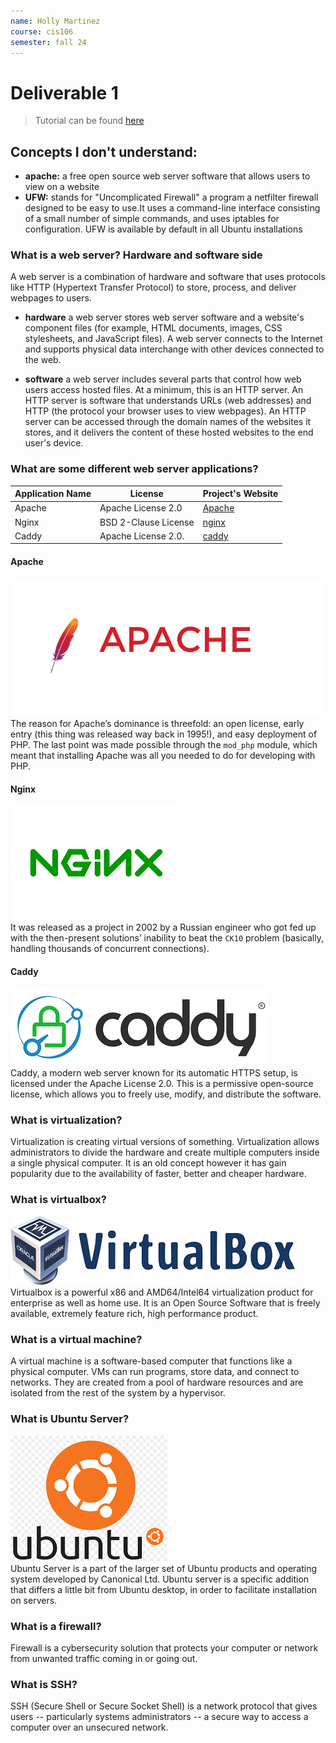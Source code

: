 ```yaml
--- 
name: Holly Martinez 
course: cis106 
semester: fall 24 
--- 
```

# Deliverable 1 

> Tutorial can be found [here](https://www.digitalocean.com/community/tutorials/how-to-install-the-apache-web-server-on-ubuntu-22-04)


## Concepts I don't understand:

* **apache:** a free open source web server software that allows users to view on a website
* **UFW:** stands for "Uncomplicated Firewall" a program a netfilter firewall designed to be easy to use.It uses a command-line interface consisting of a small number of simple commands, and uses iptables for configuration. UFW is available by default in all Ubuntu installations 


### What is a web server? Hardware and software side
 A web server is a combination of hardware and software that uses protocols like HTTP (Hypertext Transfer Protocol) to store, process, and deliver webpages to users.
   * **hardware** a web server stores web server software and a website's component files (for example, HTML documents, images, CSS stylesheets, and JavaScript files). A web server connects to the Internet and supports physical data interchange with other devices connected to the web. 

   * **software** a web server includes several parts that control how web users access hosted files. At a minimum, this is an HTTP server. An HTTP server is software that understands URLs (web addresses) and HTTP (the protocol your browser uses to view webpages). An HTTP server can be accessed through the domain names of the websites it stores, and it delivers the content of these hosted websites to the end user's device. 
### What are some different web server applications?
| Application Name | License              | Project's Website |
| -----------------|----------------------|-----------------------------------|
| Apache           | Apache License 2.0   |[Apache](https://httpd.apache.org/)
| Nginx            | BSD 2-Clause License |[nginx](https://nginx.org/)
| Caddy            | Apache License 2.0.  |[caddy](https://caddyserver.com/)

#### Apache
![logo apache](apache-logo.png)<br>
The reason for Apache’s dominance is threefold: an open license, early entry (this thing was released way back in 1995!), and easy deployment of PHP. The last point was made possible through the `mod_php` module, which meant that installing Apache was all you needed to do for developing with PHP. 
#### Nginx
![logo nginx](nginx-logo.png)<br>
It was released as a project in 2002 by a Russian engineer who got fed up with the then-present solutions’ inability to beat the `CK10` problem (basically, handling thousands of concurrent connections). 
#### Caddy
![logo caddy](caddy-logo.png)<br>
Caddy, a modern web server known for its automatic HTTPS setup, is licensed under the Apache License 2.0. This is a permissive open-source license, which allows you to freely use, modify, and distribute the software.
### What is virtualization?
Virtualization is creating virtual versions of something. Virtualization allows administrators to divide the hardware and create multiple computers inside a single physical computer. It is an old concept however it has gain popularity due to the availability of faster, better and cheaper hardware.
### What is virtualbox?
![virtualbox logo](virtualbox-logo.png)<br>
Virtualbox is a powerful x86 and AMD64/Intel64 virtualization product for enterprise as well as home use. It is an Open Source Software that is freely available, extremely feature rich, high performance product. 
### What is a virtual machine?
A virtual machine is a software-based computer that functions like a physical computer. VMs can run programs, store data, and connect to networks. They are created from a pool of hardware resources and are isolated from the rest of the system by a hypervisor.
### What is Ubuntu Server?
![ubuntu logo](ubuntu-logo.png)<br>
Ubuntu Server is a part of the larger set of Ubuntu products and operating system developed by Canonical Ltd. Ubuntu server is a specific addition that differs a little bit from Ubuntu desktop, in order to facilitate installation on servers. 
### What is a firewall?
 Firewall is a cybersecurity solution that protects your computer or network from unwanted traffic coming in or going out. 
 
### What is SSH?
SSH (Secure Shell or Secure Socket Shell) is a network protocol that gives users -- particularly systems administrators -- a secure way to access a computer over an unsecured network. 
